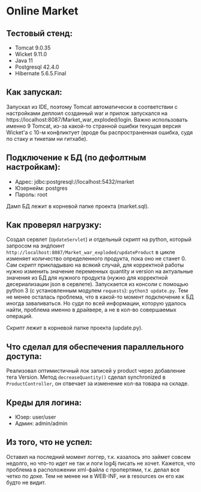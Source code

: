# Online Market

## Тестовый стенд:
* Tomcat 9.0.35
* Wicket 9.11.0
* Java 11
* Postgresql 42.4.0
* Hibernate 5.6.5.Final

## Как запускал:
Запускал из IDE, поэтому Tomcat автоматически в соответствии с настройками деплоил созданный war и прилож запускался на https://localhost:8087/Market_war_exploded/login. Важно использовать именно 9 Tomcat, из-за какой-то странной ошибки текущая версия Wicket'а с 10-м конфликтует (вроде бы распространенная ошибка, судя по стаку и тикетам ни гитхабе).

## Подключение к БД (по дефолтным настройкам):
* Адрес: jdbc:postgresql://localhost:5432/market
* Юзернейм: postgres
* Пароль: root

Дамп БД лежит в корневой папке проекта (market.sql).

## Как проверял нагрузку: 

Создал сервлет (```UpdateServlet```) и отдельный скрипт на python, который запросом на эндпоинт ```http://localhost:8087/Market_war_exploded/updateProduct``` в цикле изменяет количество определенного продукта, пока оно не станет 0. Сам скрипт прикладываю на всякий случай, для корректной работы нужно изменить значение переменных quantity и version на актуальные значения из БД для нужного продукта (нужно для корректной десериализации json в сервлете). Запускается из консоли с помощью python 3 (с установленным модулем ```requests```): ```python3 update.py```. Тем не менее осталась проблема, что в какой-то момент подключение к БД иногда заваливаться. Но судя по всей информации, которую удалось найти, проблема именно в драйвере, а не в кол-во совершаемых операций.

Скрипт лежит в корневой папке проекта (update.py).

## Что сделал для обеспечения параллельного доступа: 

Реализовал оптимистичный лок записей у product через добавление тега Version. Метод ```decreaseQuantity()``` сделал synchronized в ```ProductController```, он отвечает за изменение кол-ва товара на складе.

## Креды для логина:
* Юзер: user/user
* Админ: admin/admin

## Из того, что не успел:

Оставил на последний момент логгер, т.к. казалось это займет совсем недолго, но что-то идет не так и логи log4j писать не хочет. Кажется, что проблема в расположении xml-файла с пропертями, т.к. делал все четко по доке. Тем не менее ни в WEB-INF, ни в resources он его как будто не видит. 
